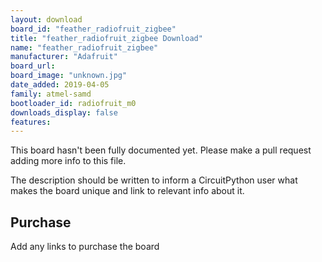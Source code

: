 ```yaml
---
layout: download
board_id: "feather_radiofruit_zigbee"
title: "feather_radiofruit_zigbee Download"
name: "feather_radiofruit_zigbee"
manufacturer: "Adafruit"
board_url:
board_image: "unknown.jpg"
date_added: 2019-04-05
family: atmel-samd
bootloader_id: radiofruit_m0
downloads_display: false
features:
---
```


This board hasn't been fully documented yet. Please make a pull request adding more info to this file.

The description should be written to inform a CircuitPython user what makes the board unique and link to relevant info about it.

## Purchase
Add any links to purchase the board
